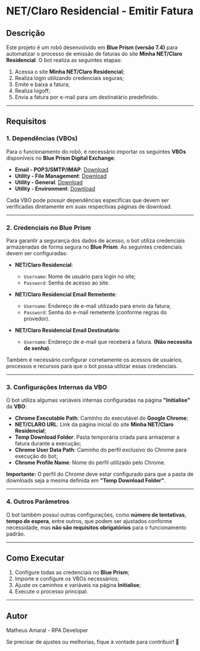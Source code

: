 # NET/Claro Residencial - Emitir Fatura

## Descrição

Este projeto é um robô desenvolvido em **Blue Prism (versão 7.4)** para automatizar o processo de emissão de faturas do site **Minha NET/Claro Residencial**. O bot realiza as seguintes etapas:

1. Acessa o site **Minha NET/Claro Residencial**;
2. Realiza login utilizando credenciais seguras;
3. Emite e baixa a fatura;
4. Realiza logoff;
5. Envia a fatura por e-mail para um destinatário predefinido.

---

## Requisitos

### 1. Dependências (VBOs)
Para o funcionamento do robô, é necessário importar os seguintes **VBOs** disponíveis no **Blue Prism Digital Exchange**:

- **Email - POP3/SMTP/IMAP**: [Download](https://digitalexchange.blueprism.com/cardDetails?id=115178)
- **Utility - File Management**: [Download](https://digitalexchange.blueprism.com/cardDetails?id=115161)
- **Utility - General**: [Download](https://digitalexchange.blueprism.com/cardDetails?id=115169)
- **Utility - Environment**: [Download](https://digitalexchange.blueprism.com/cardDetails?id=115160)

Cada VBO pode possuir dependências específicas que devem ser verificadas diretamente em suas respectivas páginas de download.

---

### 2. Credenciais no Blue Prism
Para garantir a segurança dos dados de acesso, o bot utiliza credenciais armazenadas de forma segura no **Blue Prism**. As seguintes credenciais devem ser configuradas:

- **NET/Claro Residencial**:
  - `Username`: Nome de usuário para login no site;
  - `Password`: Senha de acesso ao site.

- **NET/Claro Residencial Email Remetente**:
  - `Username`: Endereço de e-mail utilizado para envio da fatura;
  - `Password`: Senha do e-mail remetente (conforme regras do provedor).

- **NET/Claro Residencial Email Destinatário**:
  - `Username`: Endereço de e-mail que receberá a fatura. **(Não necessita de senha)**.

Também é necessário configurar corretamente os acessos de usuários, processos e recursos para que o bot possa utilizar essas credenciais.

---

### 3. Configurações Internas da VBO
O bot utiliza algumas variáveis internas configuradas na página **"Initialise"** da **VBO**:

- **Chrome Executable Path**: Caminho do executável do **Google Chrome**;
- **NET/CLARO URL**: Link da página inicial do site **Minha NET/Claro Residencial**;
- **Temp Download Folder**: Pasta temporária criada para armazenar a fatura durante a execução;
- **Chrome User Data Path**: Caminho do perfil exclusivo do Chrome para execução do bot;
- **Chrome Profile Name**: Nome do perfil utilizado pelo Chrome.

**Importante:** O perfil do Chrome deve estar configurado para que a pasta de downloads seja a mesma definida em **"Temp Download Folder"**.

---

### 4. Outros Parâmetros

O bot também possui outras configurações, como **número de tentativas**, **tempo de espera**, entre outros, que podem ser ajustados conforme necessidade, mas **não são requisitos obrigatórios** para o funcionamento padrão.

---

## Como Executar

1. Configure todas as credenciais no **Blue Prism**;
2. Importe e configure os VBOs necessários;
3. Ajuste os caminhos e variáveis na página **Initialise**;
4. Execute o processo principal.

---

## Autor
Matheus Amaral - RPA Developer

Se precisar de ajustes ou melhorias, fique à vontade para contribuir! 🚀

